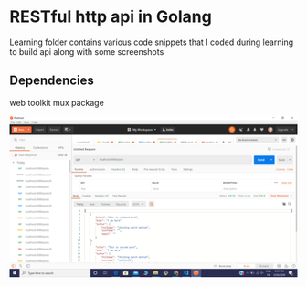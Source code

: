 # RESTful http api in Golang

Learning folder contains various code snippets that I coded during learning to build api along with some screenshots

## Dependencies
web toolkit mux package 

![output](http-api.PNG)
